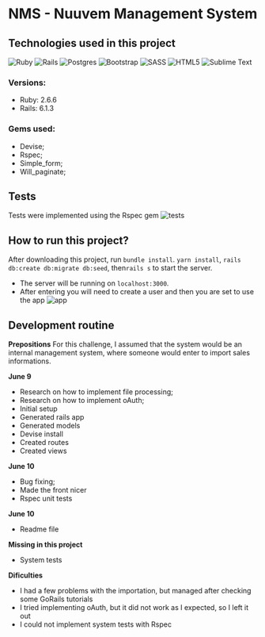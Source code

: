 
# NMS - Nuuvem Management System

## Technologies used in this project
<img alt="Ruby" src="https://img.shields.io/badge/ruby-%23CC342D.svg?&style=for-the-badge&logo=ruby&logoColor=white"/> <img alt="Rails" src="https://img.shields.io/badge/rails-%23CC0000.svg?&style=for-the-badge&logo=ruby-on-rails&logoColor=white"/> <img alt="Postgres" src ="https://img.shields.io/badge/postgres-%23316192.svg?&style=for-the-badge&logo=postgresql&logoColor=white"/> <img alt="Bootstrap" src="https://img.shields.io/badge/bootstrap-%23563D7C.svg?style=for-the-badge&logo=bootstrap&logoColor=white"/> <img alt="SASS" src="https://img.shields.io/badge/SASS-hotpink.svg?style=for-the-badge&logo=SASS&logoColor=white"/> <img alt="HTML5" src="https://img.shields.io/badge/html5-%23E34F26.svg?style=for-the-badge&logo=html5&logoColor=white"/> <img alt="Sublime Text" src="https://img.shields.io/badge/sublime_text-%23575757.svg?style=for-the-badge&logo=sublime-text&logoColor=important"/>
### Versions:
- Ruby: 2.6.6
- Rails: 6.1.3
### Gems used:
 - Devise;
 - Rspec;
 - Simple_form;
 - Will_paginate;

## Tests
Tests were implemented using the Rspec gem
![tests](https://res.cloudinary.com/dpqvjewsl/image/upload/v1623414402/rspec_test.gif)


## How to run this project?
After downloading this project, run `bundle install`. `yarn install`, `rails db:create db:migrate db:seed`, then`rails s` to start the server.
 - The server will be running on `localhost:3000`.
 - After entering you will need to create a user and then you are set to use the app
 ![app](https://res.cloudinary.com/dpqvjewsl/image/upload/v1623414402/app_use.gif)

## Development routine

**Prepositions**
For this challenge, I assumed that the system would be an internal management system, where someone would enter to import sales informations.

**June 9**

  - Research on how to implement file processing;
  - Research on how to implement oAuth;
  - Initial setup
  - Generated rails app
  - Generated models
  - Devise install
  - Created routes
  - Created views

**June 10**

  - Bug fixing;
  - Made the front nicer
  - Rspec unit tests

**June 10**

  - Readme file

**Missing in this project**

  - System tests

**Dificulties**

  - I had a few problems with the importation, but managed after checking some GoRails tutorials
  - I tried implementing oAuth, but it did not work as I expected, so I left it out
  - I could not implement system tests with Rspec
